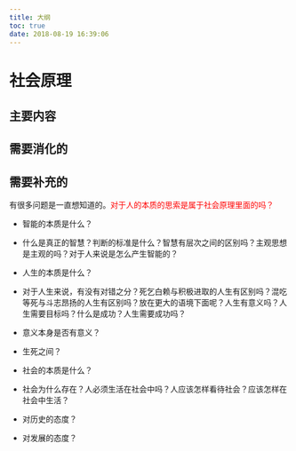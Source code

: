 ```yaml
---
title: 大纲
toc: true
date: 2018-08-19 16:39:06
---
```

# 社会原理



## 主要内容


## 需要消化的




## 需要补充的

有很多问题是一直想知道的。<span style="color:red;">对于人的本质的思索是属于社会原理里面的吗？</span>

- 智能的本质是什么？
- 什么是真正的智慧？判断的标准是什么？智慧有层次之间的区别吗？主观思想是主观的吗？对于人来说是怎么产生智能的？

- 人生的本质是什么？
- 对于人生来说，有没有对错之分？死乞白赖与积极进取的人生有区别吗？混吃等死与斗志昂扬的人生有区别吗？放在更大的语境下面呢？人生有意义吗？人生需要目标吗？什么是成功？人生需要成功吗？

- 意义本身是否有意义？
- 生死之间？


- 社会的本质是什么？
- 社会为什么存在？人必须生活在社会中吗？人应该怎样看待社会？应该怎样在社会中生活？



- 对历史的态度？
- 对发展的态度？
